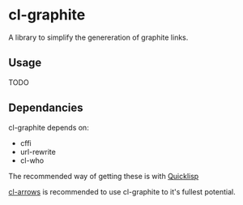 # cl-graphite

A library to simplify the genereration of graphite links.

## Usage

TODO

## Dependancies
cl-graphite depends on:
* cffi
* url-rewrite
* cl-who

The recommended way of getting these is with [Quicklisp](http://www.quicklisp.org/)

[cl-arrows](http://github.com/nightfly19/cl-arrows) is recommended to use cl-graphite to it's fullest potential.

